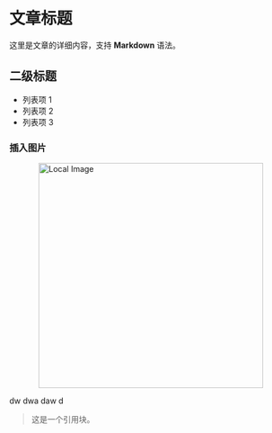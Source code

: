 # 文章标题

这里是文章的详细内容，支持 **Markdown** 语法。

## 二级标题

- 列表项 1
- 列表项 2
- 列表项 3

### 插入图片

<img src="./images/IMG_5137.jpg" alt="Local Image" style="width: 400px; height: auto;
display: block; margin: auto;">

dw dwa daw d
> 这是一个引用块。